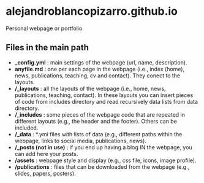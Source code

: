# alejandroblancopizarro.github.io
Personal webpage or portfolio.

## Files in the main path
* **_config.yml** : main settings of the webpage (url, name, description).
* **anyfile.md** : one per each page in the webpage (i.e., index (home), news, publications, teaching, cv and contact). They conect to the layouts.
* **/_layouts** : all the layouts of the webpage (i.e., home, news, publications, teaching, contact). In these layouts you can insert pieces of code from includes directory and read recursively data lists from data directory.
* **/_includes** : some pieces of the webpage code that are repeated in different layouts (e.g., the header and the footer). Others can be included.
* **/_data** : *.yml files with lists of data (e.g., different paths within the webpage, links to social media, publications, news).
* **/_posts (not in use)** : if you end up having a blog IN the webpage, you can add here your posts.
* **/assets** : webpage style and display (e.g., css file, icons, image profile).
* **/publications** : files that can be downloaded from the webpage (e.g., slides, papers, posters).
